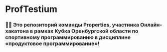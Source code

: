 # ProfTestium
### 👨‍💻 Это репозиторий команды Properties, участника Онлайн-хакатона в рамках Кубка Оренбургской области по спортивному программированию в дисциплине «продуктовое программирование»!
